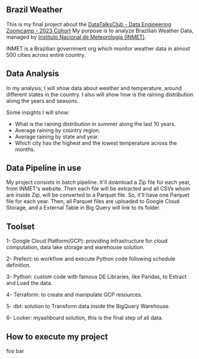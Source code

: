 ## Brazil Weather

This is my final project about the [DataTalksClub - Data Engineering Zoomcamp - 2023 Cohort](https://github.com/DataTalksClub/data-engineering-zoomcamp)
My purpose is to analyze Brazilian Weather Data, managed by [Instituto Nacional de Meteorologia (INMET)](https://portal.inmet.gov.br/).

INMET is a Brazilian government org which monitor weather data in almost 500 cities across entire country.

## Data Analysis

In my analysis, I will show data about weather and temperature, around different states in the country. I also will show how is the raining distribution along the years and seasons.

Some insights I will show:

- What is the raining distribution in summer along the last 10 years.
- Average raining by country region.
- Average raining by state and year.
- Which city has the highest and the lowest temperature across the months.


## Data Pipeline in use

My project consists in batch pipeline. It'll download a Zip file for each year, from INMET's website.
Then each file will be extracted and all CSVs whom are inside Zip, will be converted to a Parquet file.
So, it'll have one Parquet file for each year. 
Then, all Parquet files are uploaded to Google Cloud Storage, and a External Table in Big Query will link to its folder.


## Toolset

1- Google Cloud Platform(GCP): providing infrastructure for cloud computation, data lake storage and warehouse solution.

2- Prefect: to workflow and execute Python code following schedule definition.

3- Python: custom code with famous DE Libraries, like Pandas, to Extract and Load the data.

4- Terraform: to create and manipulate GCP resources.

5- dbt: solution to Transform data inside the BigQuery Warehouse.

6- Looker: myashboard solution, this is the final step of all data.


## How to execute my project

foo bar